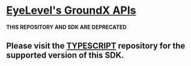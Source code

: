 # [EyeLevel's GroundX APIs](https://www.eyelevel.ai)<a id="eyelevels-groundx-apis"></a>

**THIS REPOSITORY AND SDK ARE DEPRECATED**

## Please visit the [TYPESCRIPT](https://github.com/eyelevelai/groundx-typescript) repository for the supported version of this SDK.
